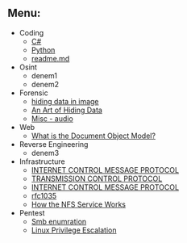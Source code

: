 
## Menu:


* Coding
  * [C#](https://learn.microsoft.com/en-us/training/paths/get-started-c-sharp-part-1/)
  * [Python](https://docs.python.org/3/) 
  * [readme.md](https://bulldogjob.com/readme/how-to-write-a-good-readme-for-your-github-project)
* Osint
  * denem1
  * denem2
* Forensic
  * [hiding data in image](https://null-byte.wonderhowto.com/how-to/steganography-hide-secret-data-inside-image-audio-file-seconds-0180936/)
  * [An Art of Hiding Data](https://arxiv.org/ftp/arxiv/papers/0912/0912.2319.pdf)
  * [Misc - audio](https://ctf-wiki.mahaloz.re/misc/audio/introduction/)
* Web
  * [What is the Document Object Model?](https://www.w3.org/TR/REC-DOM-Level-1/introduction.html)
* Reverse Engineering
  * denem3
* Infrastructure
  * [INTERNET CONTROL MESSAGE PROTOCOL](https://www.rfc-editor.org/rfc/rfc792)
  * [TRANSMISSION CONTROL PROTOCOL](https://www.rfc-editor.org/rfc/rfc793)
  * [INTERNET CONTROL MESSAGE PROTOCOL](https://www.rfc-editor.org/rfc/rfc792)
  * [rfc1035](https://www.ietf.org/rfc/rfc1035.txt)
  * [How the NFS Service Works](https://docs.oracle.com/cd/E19683-01/816-4882/6mb2ipq7l/index.html)
* Pentest
  * [Smb enumration](https://www.hackingarticles.in/a-little-guide-to-smb-enumeration/)
  * [Linux Privilege Escalation](https://touhidshaikh.com/blog/2018/04/abusing-sudo-linux-privilege-escalation/)

